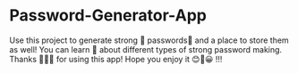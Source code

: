 # Password-Generator-App
Use this project to generate strong 💪 passwords🔑 and a place to store them as well!
You can learn 🏫 about different types of strong password making.
Thanks 🙏🙏🙏 for using this app!
Hope you enjoy it 😊🙂😀 !!!
